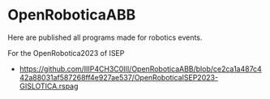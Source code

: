 # OpenRoboticaABB
Here are published all programs made for robotics events.

For the OpenRobotica2023 of ISEP
  - https://github.com/IIIP4CH3C0III/OpenRoboticaABB/blob/ce2ca1a487c442a88031af587268ff4e927ae537/OpenRoboticaISEP2023-GISLOTICA.rspag
